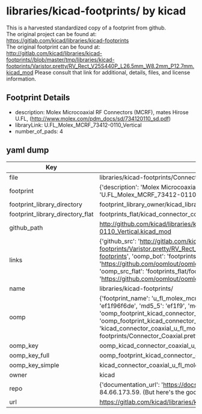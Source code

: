 # libraries/kicad-footprints/ by kicad  
This is a harvested standardized copy of a footprint from github.  
The original project can be found at:  
https://gitlab.com/kicad/libraries/kicad-footprints  
The original footprint can be found at:
http://gitlab.com/kicad/libraries/kicad-footprints//blob/master/tmp/libraries/kicad-footprints/Varistor.pretty/RV_Rect_V25S440P_L26.5mm_W8.2mm_P12.7mm.kicad_mod
Please consult that link for additional, details, files, and license information.  
## Footprint Details
* description: Molex Microcoaxial RF Connectors (MCRF), mates Hirose U.FL, (http://www.molex.com/pdm_docs/sd/734120110_sd.pdf)  
* libraryLink: U.FL_Molex_MCRF_73412-0110_Vertical  
* number_of_pads: 4  
## yaml dump  
| Key | Value |  
| --- | --- |  
| file | libraries/kicad-footprints/Connector_Coaxial.pretty/U.FL_Molex_MCRF_73412-0110_Vertical.kicad_mod |  
| footprint | {'description': 'Molex Microcoaxial RF Connectors (MCRF), mates Hirose U.FL, (http://www.molex.com/pdm_docs/sd/734120110_sd.pdf)', 'libraryLink': 'U.FL_Molex_MCRF_73412-0110_Vertical', 'number_of_pads': 4} |  
| footprint_library_directory | footprint_library_owner/kicad_libraries/kicad-footprints/ |  
| footprint_library_directory_flat | footprints_flat/kicad_connector_coaxial_u_fl_molex_mcrf_73412_0110_vertical/working |  
| github_path | http://github.com/kicad/libraries/kicad-footprints//blob/master/tmp/libraries/kicad-footprints/Connector_Coaxial.pretty/U.FL_Molex_MCRF_73412-0110_Vertical.kicad_mod |  
| links | {'github_src': 'http://gitlab.com/kicad/libraries/kicad-footprints//blob/master/tmp/libraries/kicad-footprints/Varistor.pretty/RV_Rect_V25S440P_L26.5mm_W8.2mm_P12.7mm.kicad_mod', 'github_src_repo': 'https://gitlab.com/kicad/libraries/kicad-footprints', 'oomp_bot': 'footprints/kicad_connector_coaxial_u_fl_molex_mcrf_73412_0110_vertical/working', 'oomp_bot_github': 'https://github.com/oomlout/oomlout_oomp_footprint_bot/tree/main/footprints/kicad_connector_coaxial_u_fl_molex_mcrf_73412_0110_vertical/working', 'oomp_src_flat': 'footprints_flat/footprints_flat/kicad_connector_coaxial_u_fl_molex_mcrf_73412_0110_vertical/working', 'oomp_src_flat_github': 'https://github.com/oomlout/oomlout_oomp_footprint_src/tree/main/footprints_flat/kicad_connector_coaxial_u_fl_molex_mcrf_73412_0110_vertical/working'} |  
| name | libraries/kicad-footprints/ |  
| oomp | {'footprint_name': 'u_fl_molex_mcrf_73412_0110_vertical', 'library_name': 'connector_coaxial', 'md5': 'ef1f96f6de87e12c340d2564393f83d8', 'md5_10': 'ef1f96f6de', 'md5_5': 'ef1f9', 'md5_6': 'ef1f96', 'oomp_key': 'oomp_kicad_connector_coaxial_u_fl_molex_mcrf_73412_0110_vertical', 'oomp_key_extra': 'oomp_footprint_kicad_connector_coaxial_u_fl_molex_mcrf_73412_0110_vertical', 'oomp_key_full': 'oomp_footprint_kicad_connector_coaxial_u_fl_molex_mcrf_73412_0110_vertical_ef1f96', 'oomp_key_simple': 'kicad_connector_coaxial_u_fl_molex_mcrf_73412_0110_vertical', 'original_filename': 'libraries/kicad-footprints/Connector_Coaxial.pretty/U.FL_Molex_MCRF_73412-0110_Vertical.kicad_mod', 'owner_name': 'kicad'} |  
| oomp_key | oomp_kicad_connector_coaxial_u_fl_molex_mcrf_73412_0110_vertical |  
| oomp_key_full | oomp_footprint_kicad_connector_coaxial_u_fl_molex_mcrf_73412_0110_vertical |  
| oomp_key_simple | kicad_connector_coaxial_u_fl_molex_mcrf_73412_0110_vertical |  
| owner | kicad |  
| repo | {'documentation_url': 'https://docs.github.com/rest/overview/resources-in-the-rest-api#rate-limiting', 'message': "API rate limit exceeded for 84.66.173.59. (But here's the good news: Authenticated requests get a higher rate limit. Check out the documentation for more details.)"} |  
| url | https://gitlab.com/kicad/libraries/kicad-footprints |  

